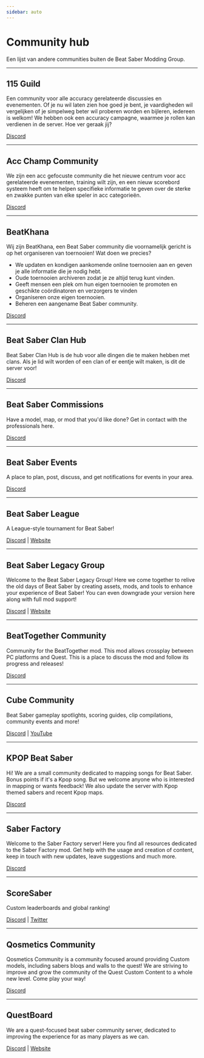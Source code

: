 ```yaml
---
sidebar: auto
---
```


# Community hub
Een lijst van andere communities buiten de Beat Saber Modding Group.

---

## 115 Guild
Een community voor alle accuracy gerelateerde discussies en evenementen. Of je nu wil laten zien hoe goed je bent, je vaardigheden wil vergelijken of je simpelweg beter wil proberen worden en bijleren, iedereen is welkom! We hebben ook een accuracy campagne, waarmee je rollen kan verdienen in de server. Hoe ver geraak jij?

[Discord](https://discord.gg/j8m8cxr)

---

## Acc Champ Community
We zijn een acc gefocuste community die het nieuwe centrum voor acc gerelateerde evenementen, training wilt zijn, en een nieuw scorebord systeem heeft om te helpen specifieke informatie te geven over de sterke en zwakke punten van elke speler in acc categorieën.

[Discord](https://discord.gg/zd8W4rr)

---

## BeatKhana
Wij zijn BeatKhana, een Beat Saber community die voornamelijk gericht is op het organiseren van toernooien! Wat doen we precies?

* We updaten en kondigen aankomende online toernooien aan en geven je alle informatie die je nodig hebt.
* Oude toernooien archiveren zodat je ze altijd terug kunt vinden.
* Geeft mensen een plek om hun eigen toernooien te promoten en geschikte coördinatoren en verzorgers te vinden
* Organiseren onze eigen toernooien.
* Beheren een aangename Beat Saber community.

[Discord](https://discord.gg/5NjfSAC)

---

## Beat Saber Clan Hub
Beat Saber Clan Hub is de hub voor alle dingen die te maken hebben met clans. Als je lid wilt worden of een clan of er eentje wilt maken, is dit de server voor!

[Discord](https://discord.gg/2a89Nmm3PC)

---

## Beat Saber Commissions
Have a model, map, or mod that you'd like done? Get in contact with the professionals here.

[Discord](https://discord.gg/e4f3WBBVnr)

---

## Beat Saber Events
A place to plan, post, discuss, and get notifications for events in your area.

[Discord](https://discord.gg/q92brWG)

---

## Beat Saber League
A League-style tournament for Beat Saber!

[Discord](https://discord.gg/rNmazdz) | [Website](https://beatsaberleague.com/)

---

## Beat Saber Legacy Group
Welcome to the Beat Saber Legacy Group! Here we come together to relive the old days of Beat Saber by creating assets, mods, and tools to enhance your experience of Beat Saber! You can even downgrade your version here along with full mod support!

[Discord](https://discord.gg/MrwMx5e) | [Website](https://bslegacy.com/)

---

## BeatTogether Community
Community for the BeatTogether mod. This mod allows crossplay between PC platforms and Quest. This is a place to discuss the mod and follow its progress and releases!

[Discord](https://discord.com/invite/gezGrFG4tz)

---

## Cube Community
Beat Saber gameplay spotlights, scoring guides, clip compilations, community events and more!

[Discord](https://discord.gg/dwe8mbC) | [YouTube](https://youtube.com/CubeCommunity)

---

## KPOP Beat Saber
Hi! We are a small community dedicated to mapping songs for Beat Saber. Bonus points if it's a Kpop song. But we welcome anyone who is interested in mapping or wants feedback! We also update the server with Kpop themed sabers and recent Kpop maps.

[Discord](https://discord.gg/c9uHGYP)

---

## Saber Factory
Welcome to the Saber Factory server! Here you find all resources dedicated to the Saber Factory mod. Get help with the usage and creation of content, keep in touch with new updates, leave suggestions and much more.

[Discord](https://discord.gg/PjD7WcChH3)

---

## ScoreSaber
Custom leaderboards and global ranking!

[Discord](https://discord.gg/WpuDMwU) | [Twitter](https://twitter.com/scoresaber)

---

## Qosmetics Community
Qosmetics Community is a community focused around providing Custom models, including sabers bloqs and walls to the quest! We are striving to improve and grow the community of the Quest Custom Content to a whole new level. Come play your way!

[Discord](https://discord.gg/NXnPYEh)

---

## QuestBoard
We are a quest-focused beat saber community server, dedicated to improving the experience for as many players as we can.

[Discord](https://discord.gg/d6DyW9v) | [Website](https://www.questmodding.com/)
